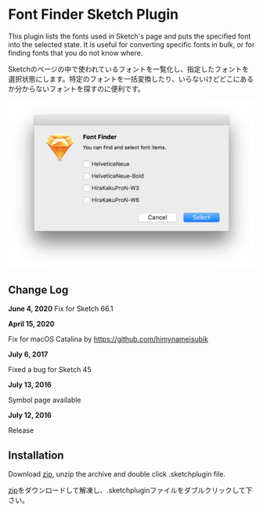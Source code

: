 # Font Finder Sketch Plugin

This plugin lists the fonts used in Sketch's page and puts the specified font into the selected state. It is useful for converting specific fonts in bulk, or for finding fonts that you do not know where.

Sketchのページの中で使われているフォントを一覧化し、指定したフォントを選択状態にします。特定のフォントを一括変換したり、いらないけどどこにあるか分からないフォントを探すのに便利です。


![Screenshot](screenshot.png)


## Change Log

**June 4, 2020**
Fix for Sketch 66.1

**April 15, 2020**

Fix for macOS Catalina by https://github.com/himynameisubik

**July 6, 2017**

Fixed a bug for Sketch 45

**July 13, 2016**

Symbol page available

**July 12, 2016**

Release


## Installation

Download [zip](https://github.com/ukn530/FontFinder/archive/master.zip), unzip the archive and double click .sketchplugin file.

[zip](https://github.com/ukn530/FontFinder/archive/master.zip)をダウンロードして解凍し、.sketchpluginファイルをダブルクリックして下さい。
